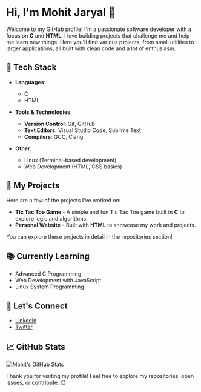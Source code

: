 # Hi, I'm Mohit Jaryal 👋

Welcome to my GitHub profile! I'm a passionate software developer with a focus on **C** and **HTML**. I love building projects that challenge me and help me learn new things. Here you'll find various projects, from small utilities to larger applications, all built with clean code and a lot of enthusiasm. 

## 🔧 Tech Stack

- **Languages**:
  - C
  - HTML

- **Tools & Technologies**:
  - **Version Control**: Git, GitHub
  - **Text Editors**: Visual Studio Code, Sublime Text
  - **Compilers**: GCC, Clang
  
- **Other**:
  - Linux (Terminal-based development)
  - Web Development (HTML, CSS basics)

## 🚀 My Projects

Here are a few of the projects I've worked on:

- **Tic Tac Toe Game** - A simple and fun Tic Tac Toe game built in **C** to explore logic and algorithms.
- **Personal Website** - Built with **HTML** to showcase my work and projects.

You can explore these projects in detail in the repositories section!

## 📚 Currently Learning

- Advanced C Programming
- Web Development with JavaScript
- Linux System Programming

## 💬 Let's Connect

- [LinkedIn](https://www.linkedin.com/in/mohit-jaryal/)  
- [Twitter](https://twitter.com/mohit_jaryal)  

## 📈 GitHub Stats

![Mohit's GitHub Stats](https://github-readme-stats.vercel.app/api?username=mohit-jaryal&show_icons=true&theme=radical)

Thank you for visiting my profile! Feel free to explore my repositories, open issues, or contribute. 😊

